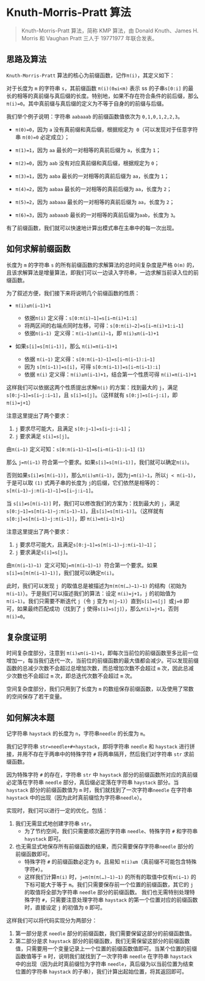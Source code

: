# Knuth-Morris-Pratt 算法

> Knuth-Morris-Pratt 算法，简称 KMP 算法，由 Donald Knuth、James H. Morris 和 Vaughan Pratt 三人于 19771977 年联合发表。
>

## 思路及算法

`Knuth-Morris-Pratt` 算法的核心为前缀函数，记作`π(i)`，其定义如下：

对于长度为 `m` 的字符串 `s`，其前缀函数 `π(i)(0≤i<m)` 表示 ss 的子串`s[0:i]` 的最长的相等的真前缀与真后缀的长度。特别地，如果不存在符合条件的前后缀，那么`π(i)=0`。其中真前缀与真后缀的定义为不等于自身的的前缀与后缀。

我们举个例子说明：字符串 `aabaaab` 的前缀函数值依次为 `0,1,0,1,2,2,3`。

- `π(0)=0`，因为 `a` 没有真前缀和真后缀，根据规定为` 0`（可以发现对于任意字符串 `π(0)=0` 必定成立）；

- `π(1)=1`，因为 `aa` 最长的一对相等的真前后缀为 `a`，长度为 `1`；

- `π(2)=0`，因为 `aab` 没有对应真前缀和真后缀，根据规定为 `0`；

- `π(3)=1`，因为 `aaba` 最长的一对相等的真前后缀为 `aa`，长度为 `1`；

- `π(4)=2`，因为 `aabaa` 最长的一对相等的真前后缀为 `aa`，长度为 `2`；

- `π(5)=2`，因为 `aabaaa` 最长的一对相等的真前后缀为 `aa`，长度为 `2`；

- `π(6)=3`，因为 `aabaaab` 最长的一对相等的真前后缀为`aab`，长度为 `3`。

有了前缀函数，我们就可以快速地计算出模式串在主串中的每一次出现。

## 如何求解前缀函数

长度为 `m` 的字符串 `s` 的所有前缀函数的求解算法的总时间复杂度是严格 `O(m)` 的，且该求解算法是增量算法，即我们可以一边读入字符串，一边求解当前读入位的前缀函数。

为了叙述方便，我们接下来将说明几个前缀函数的性质：

- `π(i)≤π(i−1)+1`
  - 依据`π(i)` 定义得：`s[0:π(i)−1]=s[i−π(i)+1:i]`
  - 将两区间的右端点同时左移，可得：`s[0:π(i)−2]=s[i−π(i)+1:i−1]`
  - 依据`π(i−1) `定义得：`π(i−1)≥π(i)−1`，即 `π(i)≤π(i−1)+1`


- 如果`s[i]=s[π(i−1)]`，那么 `π(i)=π(i−1)+1`

  - 依据 `π(i−1)` 定义得：`s[0:π(i−1)−1]=s[i−π(i−1):i−1]`
  - 因为 `s[π(i−1)]=s[i]`，可得 `s[0:π(i−1)]=s[i−π(i−1):i]`
  - 依据 `π(i)` 定义得：`π(i)≥π(i−1)+1`，结合第一个性质可得 `π(i)=π(i−1)+1`


这样我们可以依据这两个性质提出求解`π(i)` 的方案：找到最大的 `j`，满足`s[0:j−1]=s[i−j:i−1]`，且 `s[i]=s[j]`。（这样就有 `s[0:j]=s[i−j:i]`，即`π(i)=j+1`）



注意这里提出了两个要求：

1. `j` 要求尽可能大，且满足 `s[0:j−1]=s[i−j:i−1]`；
2. `j` 要求满足 `s[i]=s[j]`。



由`π(i−1)` 定义可知：`s[0:π(i−1)−1]=s[i−π(i−1):i−1]`            `(1)` 

那么 `j=π(i−1)` 符合第一个要求。如果`s[i]=s[π(i−1)]`，我们就可以确定`π(i)`。

否则如果`s[i]≠s[π(i−1)]`，那么`π(i)≤π(i−1)`，因为`j=π(i)−1`，所以`j < π(i−1)`，于是可以取 `(1)` 式两子串的长度为 `j`的后缀，它们依然是相等的：`s[π(i−1)−j:π(i−1)−1]=s[i−j:i−1]`。

当 `s[i]≠s[π(i−1)]` 时，我们可以修改我们的方案为：找到最大的 `j`，满足`s[0:j−1]=s[π(i−1)−j:π(i−1)−1]`，且`s[i]=s[π(i−1)]`。（这样就有 `s[0:j]=s[π(i−1)−j:π(i−1)]`，即 `π(i)=π(i−1)+1`）



注意这里提出了两个要求：

1. `j` 要求尽可能大，且满足`s[0:j−1]=s[π(i−1)−j:π(i−1)−1]`；
2. `j` 要求满足`s[i]=s[j]`。

由`π(π(i−1)−1) `定义可知`j=π(π(i−1)−1) `符合第一个要求。如果 `s[i]=s[π(π(i−1)−1)]`，我们就可以确定`π(i)`。

此时，我们可以发现 `j `的取值总是被描述为`π(π(π(…)−1)−1)` 的结构（初始为`π(i−1)`）。于是我们可以描述我们的算法：设定 `π(i)=j+1`，`j` 的初始值为 `π(i−1)`。我们只需要不断迭代 `j`（令 `j` 变为 `π(j−1)`）直到`s[i]=s[j] `或`j=0` 即可，如果最终匹配成功（找到了 `j` 使得`s[i]=s[j]`），那么`π(i)=j+1`，否则`π(i)=0`。

## 复杂度证明

时间复杂度部分，注意到 `π(i)≤π(i−1)+1`，即每次当前位的前缀函数至多比前一位增加一，每当我们迭代一次，当前位的前缀函数的最大值都会减少。可以发现前缀函数的总减少次数不会超过总增加次数，而总增加次数不会超过 `m` 次，因此总减少次数也不会超过 `m` 次，即总迭代次数不会超过 `m` 次。

空间复杂度部分，我们只用到了长度为 `m` 的数组保存前缀函数，以及使用了常数的空间保存了若干变量。

## 如何解决本题

记字符串 `haystack` 的长度为 `n`，字符串`needle` 的长度为 `m`。

我们记字符串 `str=needle+#+haystack`，即将字符串 `needle` 和 `haystack` 进行拼接，并用不存在于两串中的特殊字符 `#` 将两串隔开，然后我们对字符串 `str` 求前缀函数。

因为特殊字符 `#` 的存在，字符串 `str` 中 `haystack` 部分的前缀函数所对应的真前缀必定落在字符串 `needle` 部分，真后缀必定落在字符串 `haystack` 部分。当 `haystack` 部分的前缀函数值为 `m` 时，我们就找到了一次字符串`needle` 在字符串 `haystack` 中的出现（因为此时真前缀恰为字符串`needle`）。

实现时，我们可以进行一定的优化，包括：

1. 我们无需显式地创建字符串 `str`。
   - 为了节约空间，我们只需要顺次遍历字符串 `needle`、特殊字符 `#` 和字符串 `haystack` 即可。
2. 也无需显式地保存所有前缀函数的结果，而只需要保存字符串`needle` 部分的前缀函数即可。
   - 特殊字符 `#` 的前缀函数必定为 `0`，且易知 `π(i)≤m`（真前缀不可能包含特殊字符`#`）。
   - 这样我们计算`π(i)` 时，`j=π(π(π(…)−1)−1)` 的所有的取值中仅有`π(i−1)` 的下标可能大于等于 `m`。我们只需要保存前一个位置的前缀函数，其它的 `j` 的取值将全部为字符串 `needle` 部分的前缀函数。
     我们也无需特别处理特殊字符 `#`，只需要注意处理字符串 `haystack` 的第一个位置对应的前缀函数时，直接设定 `j` 的初值为 `0` 即可。



这样我们可以将代码实现分为两部分：

1. 第一部分是求 `needle` 部分的前缀函数，我们需要保留这部分的前缀函数值。
2. 第二部分是求 `haystack` 部分的前缀函数，我们无需保留这部分的前缀函数值，只需要用一个变量记录上一个位置的前缀函数值即可。当某个位置的前缀函数值等于 `m` 时，说明我们就找到了一次字符串 `needle` 在字符串 `haystack` 中的出现（因为此时真前缀恰为字符串 `needle`，真后缀为以当前位置为结束位置的字符串 `haystack` 的子串），我们计算出起始位置，将其返回即可。

